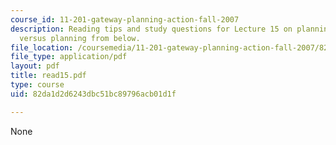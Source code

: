 ```yaml
---
course_id: 11-201-gateway-planning-action-fall-2007
description: Reading tips and study questions for Lecture 15 on planning from above
  versus planning from below.
file_location: /coursemedia/11-201-gateway-planning-action-fall-2007/82da1d2d6243dbc51bc89796acb01d1f_read15.pdf
file_type: application/pdf
layout: pdf
title: read15.pdf
type: course
uid: 82da1d2d6243dbc51bc89796acb01d1f

---
```

None